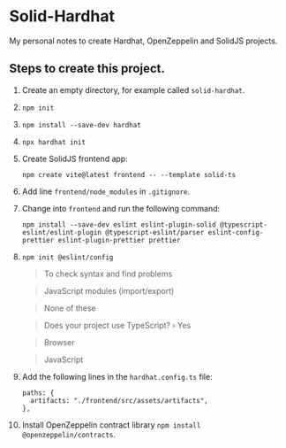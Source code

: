 # Solid-Hardhat

My personal notes to create Hardhat, OpenZeppelin and SolidJS projects.

## Steps to create this project.

1. Create an empty directory, for example called `solid-hardhat`.
2. `npm init`
3. `npm install --save-dev hardhat`
4. `npx hardhat init`
5. Create SolidJS frontend app:

   `npm create vite@latest frontend -- --template solid-ts`

6. Add line `frontend/node_modules` in `.gitignore`.
7. Change into `frontend` and run the following command:
    
    `
    npm install --save-dev eslint eslint-plugin-solid @typescript-eslint/eslint-plugin @typescript-eslint/parser eslint-config-prettier eslint-plugin-prettier prettier
    `
8. `npm init @eslint/config`
    >To check syntax and find problems
    
    >JavaScript modules (import/export)
    
    >None of these
    
    >Does your project use TypeScript? › Yes
    
    >Browser
    
    >JavaScript

9. Add the following lines in the `hardhat.config.ts` file:

    ```
    paths: {
      artifacts: "./frontend/src/assets/artifacts",
    },
    ```

10. Install OpenZeppelin contract library `npm install @openzeppelin/contracts`.